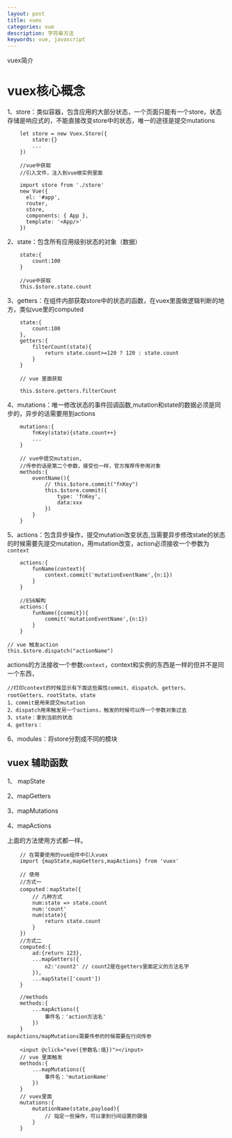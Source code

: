 ```yaml
---
layout: post
title: vuex
categories: vue
description: 字符串方法
keywords: vue, javascript
---
```


vuex简介


# vuex核心概念
1、store：类似容器，包含应用的大部分状态，一个页面只能有一个store，状态存储是响应式的，不能直接改变store中的状态，唯一的途径是提交mutations
```
	let store = new Vuex.Store({
		state:{}
		...
	})

	//vue中获取
	//引入文件，注入到vue根实例里面
	
	import store from './store'
	new Vue({
	  el: '#app',
	  router,
	  store,
	  components: { App },
	  template: '<App/>'
	})
```

2、state：包含所有应用级别状态的对象（数据）
```
	state:{
		count:100
	}

	//vue中获取
	this.$store.state.count
```

3、getters：在组件内部获取store中的状态的函数，在vuex里面做逻辑判断的地方，类似vue里的computed
```
	state:{
		count:100
	},
	getters:{
		filterCount(state){
			return state.count>=120 ? 120 : state.count
		}
	}

	// vue 里面获取

	this.$store.getters.filterCount
```
	

4、mutations：唯一修改状态的事件回调函数,mutation和state的数据必须是同步的，异步的话需要用到actions
```
	mutations:{
		fnKey(state){state.count++}
		...
	}

	// vue中提交mutation,
	//传参的话是第二个参数，接受也一样，官方推荐传参用对象
	methods:{
		eventName(){
			// this.$store.commit("fnKey")
			this.$store.commit({
				type: 'fnKey',
				data:xxx
			})
		}
	}
```

5、actions：包含异步操作，提交mutation改变状态,当需要异步修改state的状态的时候需要先提交mutation，用mutation改变，action必须接收一个参数为`context`
```
	actions:{
		funName(context){
			context.commit('mutationEventName',{n:1})
		}
	}

	//ES6解构
	actions:{
		funName({commit}){
			commit('mutationEventName',{n:1})
		}
	}
```
	// vue 触发action
	this.$store.dispatch("actionName")
actions的方法接收一个参数`context`，context和实例的东西是一样的但并不是同一个东西，

	//打印context的时候显示有下面这些属性commit、dispatch、getters、rootGetters、rootState、state
	1、commit是用来提交mutation
	2、dispatch用来触发另一个actions，触发的时候可以传一个参数对象过去
	3、state：拿到当前的状态
	4、getters：

6、modules：将store分割成不同的模块


## vuex 辅助函数
1、 mapState

2、mapGetters

3、mapMutations

4、mapActions

上面的方法使用方式都一样。

```	
	// 在需要使用的vue组件中引入vuex
	import {mapState,mapGetters,mapActions} from 'vuex'

	// 使用
	//方式一
	computed：mapState({
		// 几种方式
		num:state => state.count
		num:'count'
		num(state){
			return state.count
		}
	})
	//方式二
	computed:{
		ad:{return 123},
		...mapGetters({
			n2:'count2' // count2是在getters里面定义的方法名字
		}),
		...mapState(['count'])
	}

	//methods
	methods:{
		...mapActions({
			事件名：'action方法名'
		})
	}
mapActions/mapMutations需要传参的时候需要在行间传参

	<input @click="eve({参数名:值})"></input>
	// vue 里面触发
	methods:{
		...mapMutations({
			事件名：'mutationName'
		})
	}
	// vuex里面
	mutations:{
		mutationName(state,payload){
			// 指定一些操作，可以拿到行间设置的键值
		}
	}
```






